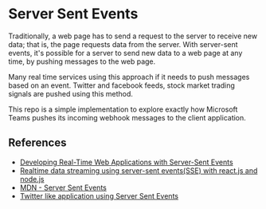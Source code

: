 # Server Sent Events
Traditionally, a web page has to send a request to the server to receive new data; that is, the page requests data from the server. With server-sent events, it's possible for a server to send new data to a web page at any time, by pushing messages to the web page. 

Many real time services using this approach if it needs to push messages based on an event. Twitter and facebook feeds, stock market trading signals are pushed using this method. 

This repo is a simple implementation to explore exactly how Microsoft Teams pushes its incoming webhook messages to the client application. 

## References

- [Developing Real-Time Web Applications with Server-Sent Events](https://auth0.com/blog/developing-real-time-web-applications-with-server-sent-events/)
- [Realtime data streaming using server-sent events(SSE) with react.js and node.js](https://dev.to/techfortified/realtime-data-streaming-using-server-sent-eventssse-with-reactjs-and-nodejs-2aak)
- [MDN - Server Sent Events](https://developer.mozilla.org/en-US/docs/Web/API/Server-sent_events)
- [Twitter like application using Server Sent Events](https://hacks.mozilla.org/2011/06/a-wall-powered-by-eventsource-and-server-sent-events/)
